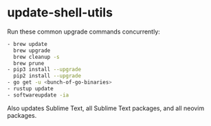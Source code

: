 # update-shell-utils

Run these common upgrade commands concurrently:

```sh
- brew update
  brew upgrade
  brew cleanup -s
  brew prune
- pip3 install --upgrade
  pip2 install --upgrade
- go get -u <bunch-of-go-binaries>
- rustup update
- softwareupdate -ia
```

Also updates Sublime Text, all Sublime Text packages, and all neovim packages.
